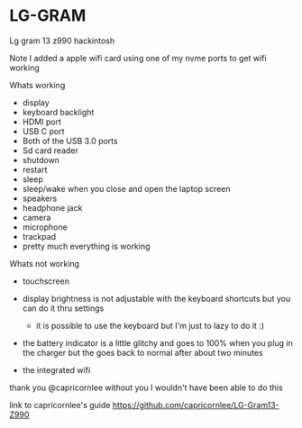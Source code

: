 # LG-GRAM

Lg gram 13 z990 hackintosh

Note I added a apple wifi card using one of my nvme ports to get wifi working



Whats working 

- display
- keyboard backlight
- HDMI port
- USB C port
- Both of the USB 3.0 ports
- Sd card reader
- shutdown
- restart
- sleep
- sleep/wake when you close and open the laptop screen
- speakers
- headphone jack
- camera
- microphone
- trackpad
- pretty much everything is working


Whats not working

- touchscreen

- display brightness is not adjustable with the keyboard shortcuts but you can do it thru settings
  - it is possible to use the keyboard but I'm just to lazy to do it :)

- the battery indicator is a little glitchy and goes to 100% when you plug in the charger but the goes back to normal after about two minutes

- the integrated wifi

thank you @capricornlee without you I wouldn't have been able to do this

link to capricornlee's guide
https://github.com/capricornlee/LG-Gram13-Z990
